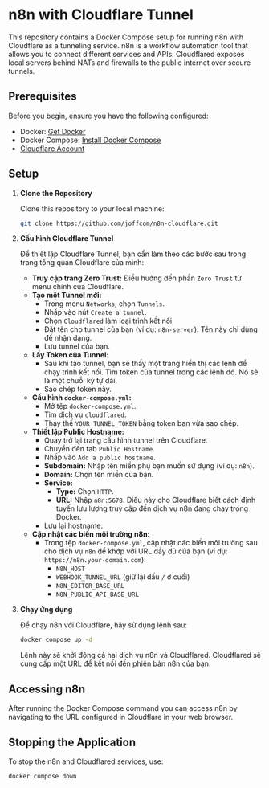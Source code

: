 # n8n with Cloudflare Tunnel

This repository contains a Docker Compose setup for running n8n with Cloudflare as a tunneling service. n8n is a workflow automation tool that allows you to connect different services and APIs. Cloudflared exposes local servers behind NATs and firewalls to the public internet over secure tunnels.

## Prerequisites

Before you begin, ensure you have the following configured:

- Docker: [Get Docker](https://docs.docker.com/get-docker/)
- Docker Compose: [Install Docker Compose](https://docs.docker.com/compose/install/)
- [Cloudflare Account](https://cloudflare.com)

## Setup

1. **Clone the Repository**

   Clone this repository to your local machine:

   ```bash
   git clone https://github.com/joffcom/n8n-cloudflare.git
   ```

2. **Cấu hình Cloudflare Tunnel**

   Để thiết lập Cloudflare Tunnel, bạn cần làm theo các bước sau trong trang tổng quan Cloudflare của mình:

   - **Truy cập trang Zero Trust:** Điều hướng đến phần `Zero Trust` từ menu chính của Cloudflare.
   - **Tạo một Tunnel mới:**
     - Trong menu `Networks`, chọn `Tunnels`.
     - Nhấp vào nút `Create a tunnel`.
     - Chọn `Cloudflared` làm loại trình kết nối.
     - Đặt tên cho tunnel của bạn (ví dụ: `n8n-server`). Tên này chỉ dùng để nhận dạng.
     - Lưu tunnel của bạn.
   - **Lấy Token của Tunnel:**
     - Sau khi tạo tunnel, bạn sẽ thấy một trang hiển thị các lệnh để chạy trình kết nối. Tìm token của tunnel trong các lệnh đó. Nó sẽ là một chuỗi ký tự dài.
     - Sao chép token này.
   - **Cấu hình `docker-compose.yml`:**
     - Mở tệp `docker-compose.yml`.
     - Tìm dịch vụ `cloudflared`.
     - Thay thế `YOUR_TUNNEL_TOKEN` bằng token bạn vừa sao chép.
   - **Thiết lập Public Hostname:**
     - Quay trở lại trang cấu hình tunnel trên Cloudflare.
     - Chuyển đến tab `Public Hostname`.
     - Nhấp vào `Add a public hostname`.
     - **Subdomain:** Nhập tên miền phụ bạn muốn sử dụng (ví dụ: `n8n`).
     - **Domain:** Chọn tên miền của bạn.
     - **Service:**
       - **Type:** Chọn `HTTP`.
       - **URL:** Nhập `n8n:5678`. Điều này cho Cloudflare biết cách định tuyến lưu lượng truy cập đến dịch vụ n8n đang chạy trong Docker.
     - Lưu lại hostname.
   - **Cập nhật các biến môi trường n8n:**
     - Trong tệp `docker-compose.yml`, cập nhật các biến môi trường sau cho dịch vụ `n8n` để khớp với URL đầy đủ của bạn (ví dụ: `https://n8n.your-domain.com`):
       - `N8N_HOST`
       - `WEBHOOK_TUNNEL_URL` (giữ lại dấu `/` ở cuối)
       - `N8N_EDITOR_BASE_URL`
       - `N8N_PUBLIC_API_BASE_URL`

3. **Chạy ứng dụng**

   Để chạy n8n với Cloudflare, hãy sử dụng lệnh sau:

   ```bash
   docker compose up -d
   ```

   Lệnh này sẽ khởi động cả hai dịch vụ n8n và Cloudflared. Cloudflared sẽ cung cấp một URL để kết nối đến phiên bản n8n của bạn.

## Accessing n8n

After running the Docker Compose command you can access n8n by navigating to the URL configured in Cloudflare in your web browser.

## Stopping the Application

To stop the n8n and Cloudflared services, use:

```bash
docker compose down
```
